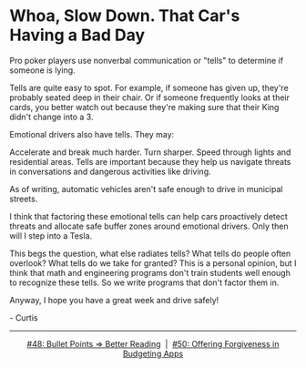 # Whoa, Slow Down. That Car's Having a Bad Day

Pro poker players use nonverbal communication or "tells" to determine if someone is lying.

Tells are quite easy to spot. For example, if someone has given up, they're probably seated deep in their chair. Or if someone frequently looks at their cards, you better watch out because they're making sure that their King didn't change into a 3.

Emotional drivers also have tells. They may:

Accelerate and break much harder.
Turn sharper.
Speed through lights and residential areas.
Tells are important because they help us navigate threats in conversations and dangerous activities like driving.

As of writing, automatic vehicles aren't safe enough to drive in municipal streets.

I think that factoring these emotional tells can help cars proactively detect threats and allocate safe buffer zones around emotional drivers. Only then will I step into a Tesla.

This begs the question, what else radiates tells? What tells do people often overlook? What tells do we take for granted? This is a personal opinion, but I think that math and engineering programs don't train students well enough to recognize these tells. So we write programs that don't factor them in.

Anyway, I hope you have a great week and drive safely!

\- Curtis

<!--START OF FOOTER-->
<hr style="margin-top:9px;height:1px;border: 0;background-image: linear-gradient(to right, rgba(0, 0, 0, 0.0), rgba(0, 0, 0, 0.5),rgba(0, 0, 0, 0.0));">
<!--START OF ISSUE NAVIGATION LINKS-->
<p align="center"><a href='048_bullet_points_implies_better_reading.md'>#48: Bullet Points ⇒ Better Reading</a>&nbsp;&nbsp;|&nbsp;&nbsp;<a href='050_offering_forgiveness_in_budgeting_apps.md'>#50: Offering Forgiveness in Budgeting Apps</a></p>
<!--START OF ISSUE NAVIGATION LINKS-->
<!--END OF FOOTER-->
